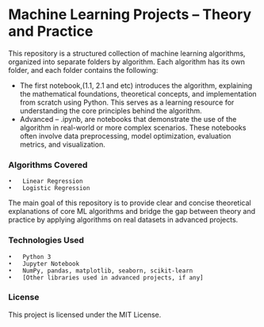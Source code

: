 # Machine Learning Projects – Theory and Practice

This repository is a structured collection of machine learning algorithms, organized into separate folders by algorithm. Each algorithm has its own folder, and each folder contains the following:
- The first notebook,(1.1, 2.1 and etc) introduces the algorithm, explaining the mathematical foundations, theoretical concepts, and implementation from scratch using Python. This serves as a learning resource for understanding the core principles behind the algorithm.
- Advanced – .ipynb, are notebooks that demonstrate the use of the algorithm in real-world or more complex scenarios. These notebooks often involve data preprocessing, model optimization, evaluation metrics, and visualization.

### Algorithms Covered
	•	Linear Regression
	•	Logistic Regression

The main goal of this repository is to provide clear and concise theoretical explanations of core ML algorithms and bridge the gap between theory and practice by applying algorithms on real datasets in advanced projects.

### Technologies Used
	•	Python 3
	•	Jupyter Notebook
	•	NumPy, pandas, matplotlib, seaborn, scikit-learn
	•	[Other libraries used in advanced projects, if any]

### License
This project is licensed under the MIT License.

